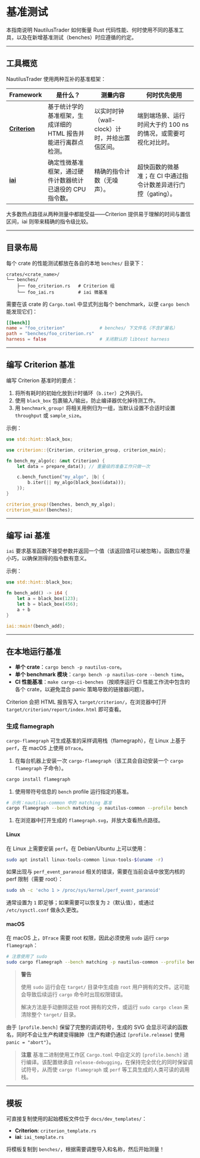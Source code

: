 # 基准测试

本指南说明 NautilusTrader 如何衡量 Rust 代码性能、何时使用不同的基准工具，以及在新增基准测试（benches）时应遵循的约定。

---

## 工具概览

NautilusTrader 使用两种互补的基准框架：

| Framework                                                    | 是什么？                                                       | 测量内容                                       | 何时优先使用                                                   |
| ------------------------------------------------------------ | -------------------------------------------------------------- | ---------------------------------------------- | -------------------------------------------------------------- |
| [**Criterion**](https://docs.rs/criterion/latest/criterion/) | 基于统计学的基准框架，生成详细的 HTML 报告并能进行离群点检测。 | 以实时时钟（wall-clock）计时，并给出置信区间。 | 端到端场景、运行时间大于约 100 ns 的情况，或需要可视化对比时。 |
| [**iai**](https://docs.rs/iai/latest/iai/)                   | 确定性微基准框架，通过硬件计数器统计已退役的 CPU 指令数。      | 精确的指令计数（无噪声）。                     | 超快函数的微基准；在 CI 中通过指令计数差异进行门控（gating）。 |

大多数热点路径从两种测量中都能受益——Criterion 提供易于理解的时间与置信区间，iai 则带来精确的指令级比较。

---

## 目录布局

每个 crate 的性能测试都放在各自的本地 `benches/` 目录下：

```text
crates/<crate_name>/
└── benches/
    ├── foo_criterion.rs   # Criterion 组
    └── foo_iai.rs         # iai 微基准
```

需要在该 crate 的 `Cargo.toml` 中显式列出每个 benchmark，以便 `cargo bench` 能发现它们：

```toml
[[bench]]
name = "foo_criterion"             # benches/ 下文件名（不含扩展名）
path = "benches/foo_criterion.rs"
harness = false                    # 关闭默认的 libtest harness
```

---

## 编写 Criterion 基准

编写 Criterion 基准时的要点：

1. 将所有耗时的初始化放到计时循环（`b.iter`）之外执行。
2. 使用 `black_box` 包裹输入/输出，防止编译器优化掉待测工作。
3. 用 `benchmark_group!` 将相关用例归为一组，当默认设置不合适时设置 `throughput` 或 `sample_size`。

示例：

```rust
use std::hint::black_box;

use criterion::{Criterion, criterion_group, criterion_main};

fn bench_my_algo(c: &mut Criterion) {
    let data = prepare_data(); // 重量级的准备工作只做一次

    c.bench_function("my_algo", |b| {
        b.iter(|| my_algo(black_box(&data)));
    });
}

criterion_group!(benches, bench_my_algo);
criterion_main!(benches);
```

---

## 编写 iai 基准

`iai` 要求基准函数不接受参数并返回一个值（该返回值可以被忽略）。函数应尽量小巧，以确保测得的指令数有意义。

示例：

```rust
use std::hint::black_box;

fn bench_add() -> i64 {
    let a = black_box(123);
    let b = black_box(456);
    a + b
}

iai::main!(bench_add);
```

---

## 在本地运行基准

- **单个 crate**：`cargo bench -p nautilus-core`。
- **单个 benchmark 模块**：`cargo bench -p nautilus-core --bench time`。
- **CI 性能基准**：`make cargo-ci-benches`（按顺序运行 CI 性能工作流中包含的各个 crate，以避免混合 panic 策略导致的链接器问题）。

Criterion 会把 HTML 报告写入 `target/criterion/`，在浏览器中打开 `target/criterion/report/index.html` 即可查看。

### 生成 flamegraph

`cargo-flamegraph` 可生成基准的采样调用栈（flamegraph），在 Linux 上基于 `perf`，在 macOS 上使用 `DTrace`。

1. 在每台机器上安装一次 `cargo-flamegraph`（该工具会自动安装一个 `cargo flamegraph` 子命令）。

```bash
cargo install flamegraph
```

1. 使用带符号信息的 `bench` profile 运行指定的基准。

```bash
# 示例：nautilus-common 中的 matching 基准
cargo flamegraph --bench matching -p nautilus-common --profile bench
```

1. 在浏览器中打开生成的 `flamegraph.svg`，并放大查看热点路径。

#### Linux

在 Linux 上需要安装 `perf`。在 Debian/Ubuntu 上可以使用：

```bash
sudo apt install linux-tools-common linux-tools-$(uname -r)
```

如果出现与 `perf_event_paranoid` 相关的错误，需要在当前会话中放宽内核的 perf 限制（需要 root）：

```bash
sudo sh -c 'echo 1 > /proc/sys/kernel/perf_event_paranoid'
```

通常设置为 `1` 即足够；如果需要可以恢复为 `2`（默认值），或通过 `/etc/sysctl.conf` 做永久更改。

#### macOS

在 macOS 上，`DTrace` 需要 root 权限，因此必须使用 `sudo` 运行 `cargo flamegraph`：

```bash
# 注意使用了 sudo
sudo cargo flamegraph --bench matching -p nautilus-common --profile bench
```

> **警告**
>
> 使用 `sudo` 运行会在 `target/` 目录中生成由 `root` 用户拥有的文件。这可能会导致后续运行 `cargo` 命令时出现权限错误。
>
> 解决方法是手动删除这些 root 拥有的文件，或运行 `sudo cargo clean` 来清除整个 `target/` 目录。

由于 `[profile.bench]` 保留了完整的调试符号，生成的 SVG 会显示可读的函数名，同时不会让生产构建变得臃肿（生产构建仍通过 `[profile.release]` 使用 `panic = "abort"`）。

> **注意** 基准二进制使用工作区 `Cargo.toml` 中自定义的 `[profile.bench]` 进行编译。该配置继承自 `release-debugging`，在保持完全优化的同时保留调试符号，从而使 `cargo flamegraph` 或 `perf` 等工具生成的人类可读的调用栈。

---

## 模板

可直接复制使用的起始模板文件位于 `docs/dev_templates/`：

- **Criterion**: `criterion_template.rs`
- **iai**: `iai_template.rs`

将模板复制到 `benches/`，根据需要调整导入和名称，然后开始测量！
